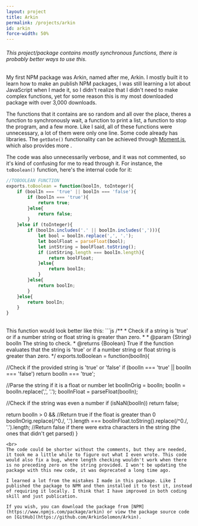 ```yaml
---
layout: project
title: Arkin
permalink: /projects/arkin
id: arkin
force-width: 50%
---
```

<div class="callout warning">
  <h6>This project/package contains mostly synchronous functions, there is probably better ways to use this.</h6>
</div>

My first NPM package was Arkin, named after me, Arkin. I mostly built it to learn how to make an publish NPM packages, I was still learning a lot about JavaScript when I made it, so I didn't realize that I didn't need to make complex functions, yet for some reason this is my most downloaded package with over 3,000 downloads.

The functions that it contains are so random and all over the place, theres a function to synchronously wait, a function to print a list, a function to stop the program, and a few more. Like I said, all of these functions were unnecessary, a lot of them were only one line. Some code already has libraries. The `getDate()` functionality can be achieved through [Moment.js](https://momentjs.com/), which also provides more .

The code was also unnecessarily verbose, and it was not commented, so it's kind of confusing for me to read through it. For instance, the `toBoolean()` function, here's the internal code for it:  

```js
//TOBOOLEAN FUNCTION
exports.toBoolean = function(boolIn, toInteger){
    if (boolIn === 'true' || boolIn === 'false'){
        if (boolIn === 'true'){
            return true;
        }else{
            return false;
        }
    }else if (toInteger){
        if (boolIn.includes('.' || boolIn.includes(','))){
            let bool = boolIn.replace(',', '.');
            let boolFloat = parseFloat(bool);
            let intString = boolFloat.toString();
            if (intString.length === boolIn.length){
                return boolFloat;
            }else{
                return boolIn;
            }
        }else{
            return boolIn;
        }
    }else{
        return boolIn;
    }
}
```
<br>
This function would look better like this:
```js
/**
 * Check if a string is 'true' or if a number string or float string is greater than zero.
 *
 * @param {String} boolIn The string to check.
 * @returns {Boolean} True if the function evaluates that the string is 'true' or if a number string or float string is greater than zero.
 */
exports.toBoolean = function(boolIn){

  //Check if the provided string is 'true' or 'false'
  if (boolIn === 'true' || boolIn === 'false') return boolIn === 'true';

  //Parse the string if it is a float or number
  let boolInOrig = boolIn;
  boolIn = boolIn.replace(',', '.');
  boolInFloat = parseFloat(boolIn);

  //Check if the string was even a number
  if (isNaN(boolIn)) return false;

  return boolIn > 0 && //Return true if the float is greater than 0
  boolInOrig.replace(/^0./, '.').length === boolInFloat.toString().replace(/^0./, '.').length; //Return false if there were extra characters in the string (the ones that didn't get parsed)
}
```
<br>
The code could be shorter without the comments, but they are needed, it took me a little while to figure out what I even wrote. This code would also fix a bug, where length checking wouldn't work when there is no preceding zero on the string provided. I won't be updating the package with this new code, it was deprecated a long time ago.

I learned a lot from the mistakes I made in this package. Like I published the package to NPM and then installed it to test it, instead of requiring it locally. I think that I have improved in both coding skill and just publication.

If you wish, you can download the package from [NPM](https://www.npmjs.com/package/arkin) or view the package source code on [GitHub](https://github.com/ArkinSolomon/Arkin).
